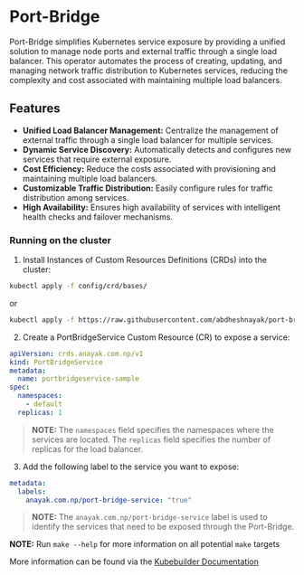 # Port-Bridge

Port-Bridge simplifies Kubernetes service exposure by providing a unified solution to manage node ports and external traffic through a single load balancer. This operator automates the process of creating, updating, and managing network traffic distribution to Kubernetes services, reducing the complexity and cost associated with maintaining multiple load balancers.

## Features

- **Unified Load Balancer Management:** Centralize the management of external traffic through a single load balancer for multiple services.
- **Dynamic Service Discovery:** Automatically detects and configures new services that require external exposure.
- **Cost Efficiency:** Reduce the costs associated with provisioning and maintaining multiple load balancers.
- **Customizable Traffic Distribution:** Easily configure rules for traffic distribution among services.
- **High Availability:** Ensures high availability of services with intelligent health checks and failover mechanisms.

### Running on the cluster
1. Install Instances of Custom Resources Definitions (CRDs) into the cluster:

```sh
kubectl apply -f config/crd/bases/
```
or

```sh
kubectl apply -f https://raw.githubusercontent.com/abdheshnayak/port-bridge/main/config/crd/bases/crds.anayak.com.np_portbridgeservices.yaml
```

2. Create a PortBridgeService Custom Resource (CR) to expose a service:
    
```yaml
apiVersion: crds.anayak.com.np/v1
kind: PortBridgeService
metadata:
  name: portbridgeservice-sample
spec:
  namespaces:
    - default
  replicas: 1
```

> **NOTE:** The `namespaces` field specifies the namespaces where the services are located. The `replicas` field specifies the number of replicas for the load balancer.

3. Add the following label to the service you want to expose:

```yaml
metadata:
  labels:
    anayak.com.np/port-bridge-service: "true"
```

> **NOTE:** The `anayak.com.np/port-bridge-service` label is used to identify the services that need to be exposed through the Port-Bridge.

**NOTE:** Run `make --help` for more information on all potential `make` targets

More information can be found via the [Kubebuilder Documentation](https://book.kubebuilder.io/introduction.html)
